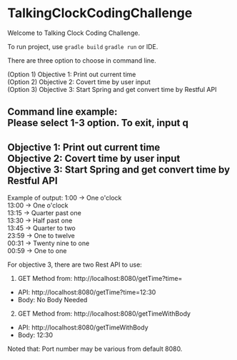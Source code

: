 
# TalkingClockCodingChallenge
Welcome to Talking Clock Coding Challenge. 

To run project, use 
  `gradle build` 
  `gradle run` or IDE.
  

There are three option to choose in command line.

(Option 1) Objective 1: Print out current time <br />
(Option 2) Objective 2: Covert time by user input <br />
(Option 3) Objective 3: Start Spring and get convert time by Restful API <br />

Command line example:<br />
Please select 1-3 option. To exit, input q <br />
-----------------------------------------------------------
Objective 1: Print out current time <br />
Objective 2: Covert time by user input <br />
Objective 3: Start Spring and get convert time by Restful API <br />
-----------------------------------------------------------

Example of output:
1:00  -> One o'clock <br />
13:00 -> One o'clock <br />
13:15 -> Quarter past one <br />
13:30 -> Half past one <br />
13:45 -> Quarter to two <br />
23:59 -> One to twelve <br />
00:31 -> Twenty nine to one <br />
00:59 -> One to one <br />

For objective 3, there are two Rest API to use:
1. GET Method from: http://localhost:8080/getTime?time=<time>
  - API: http://localhost:8080/getTime?time=12:30
  - Body: No Body Needed
  
2. GET Method from: http://localhost:8080/getTimeWithBody
  - API: http://localhost:8080/getTimeWithBody
  - Body: 12:30
  
Noted that: Port number may be various from default 8080.
